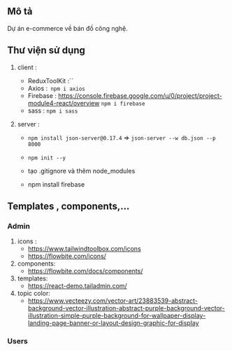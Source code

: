 ## Mô tả

Dự án e-commerce về bán đồ công nghệ.

## Thư viện sử dụng

1. client :
   - ReduxToolKit :``
   - Axios :` npm i axios`
   - Firebase : https://console.firebase.google.com/u/0/project/project-module4-react/overview
     `npm i firebase`
   - sass : `npm i sass`
2. server :

   - `npm install json-server@0.17.4` => `json-server --w db.json --p 8000`
   - `npm init --y`
   - tạo .gitignore và thêm node_modules

   - npm install firebase

## Templates , components,...

### Admin

1. icons :
   - https://www.tailwindtoolbox.com/icons
   - https://flowbite.com/icons/
2. components:
   - https://flowbite.com/docs/components/
3. templates:
   - https://react-demo.tailadmin.com/
4. topic color:
   - https://www.vecteezy.com/vector-art/23883539-abstract-background-vector-illustration-abstract-purple-background-vector-illustration-simple-purple-background-for-wallpaper-display-landing-page-banner-or-layout-design-graphic-for-display

### Users
